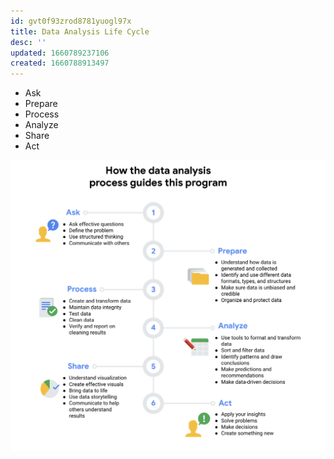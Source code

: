 ```yaml
---
id: gvt0f93zrod8781yuogl97x
title: Data Analysis Life Cycle
desc: ''
updated: 1660789237106
created: 1660788913497
---
```


- Ask
- Prepare
- Process
- Analyze
- Share
- Act

![](/assets/images/2022-08-17-19-18-25.png)